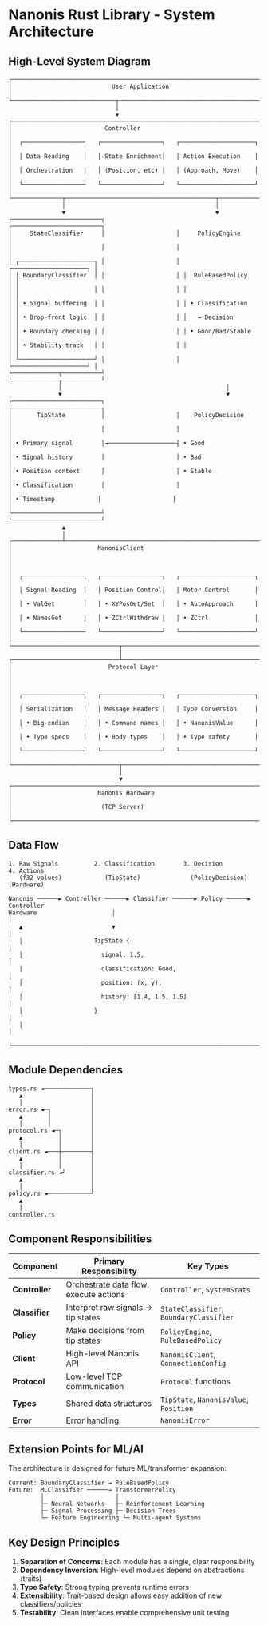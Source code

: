 # Nanonis Rust Library - System Architecture

## High-Level System Diagram

```
┌─────────────────────────────────────────────────────────────────────────┐
│                            User Application                             │
└─────────────────────────────┬───────────────────────────────────────────┘
                              │
                              ▼
┌─────────────────────────────────────────────────────────────────────────┐
│                          Controller                                     │
│  ┌─────────────────┐   ┌─────────────────┐   ┌─────────────────────┐   │
│  │ Data Reading    │   │ State Enrichment│   │ Action Execution    │   │
│  │ Orchestration   │   │ (Position, etc) │   │ (Approach, Move)    │   │
│  └─────────────────┘   └─────────────────┘   └─────────────────────┘   │
└──────────────┬──────────────────────────────────────────┬───────────────┘
               │                                          │
               ▼                                          ▼
┌─────────────────────────┐                    ┌─────────────────────────┐
│     StateClassifier     │                    │     PolicyEngine        │
│                         │                    │                         │
│ ┌─────────────────────┐ │                    │ ┌─────────────────────┐ │
│ │ BoundaryClassifier  │ │                    │ │  RuleBasedPolicy    │ │
│ │                     │ │                    │ │                     │ │
│ │ • Signal buffering  │ │                    │ │ • Classification    │ │
│ │ • Drop-front logic  │ │                    │ │   → Decision        │ │
│ │ • Boundary checking │ │                    │ │ • Good/Bad/Stable   │ │
│ │ • Stability track   │ │                    │ │                     │ │
│ └─────────────────────┘ │                    │ └─────────────────────┘ │
└─────────────┬───────────┘                    └─────────────┬───────────┘
              │                                              │
              ▼                                              ▼
┌─────────────────────────┐                    ┌─────────────────────────┐
│       TipState          │                    │    PolicyDecision       │
│                         │                    │                         │
│ • Primary signal        │◄───────────────────┤ • Good                  │
│ • Signal history        │                    │ • Bad                   │
│ • Position context      │                    │ • Stable                │
│ • Classification        │                    │                         │
│ • Timestamp            │                    │                         │
└─────────────────────────┘                    └─────────────────────────┘
               ▲
               │
┌──────────────┴───────────────────────────────────────────────────────────┐
│                        NanonisClient                                     │
│                                                                          │
│  ┌─────────────────┐   ┌─────────────────┐   ┌─────────────────────┐   │
│  │ Signal Reading  │   │ Position Control│   │ Motor Control       │   │
│  │ • ValGet        │   │ • XYPosGet/Set  │   │ • AutoApproach      │   │
│  │ • NamesGet      │   │ • ZCtrlWithdraw │   │ • ZCtrl             │   │
│  └─────────────────┘   └─────────────────┘   └─────────────────────┘   │
└──────────────────────────────┬───────────────────────────────────────────┘
                               │
┌──────────────────────────────┴───────────────────────────────────────────┐
│                           Protocol Layer                                 │
│                                                                          │
│  ┌─────────────────┐   ┌─────────────────┐   ┌─────────────────────┐   │
│  │ Serialization   │   │ Message Headers │   │ Type Conversion     │   │
│  │ • Big-endian    │   │ • Command names │   │ • NanonisValue      │   │
│  │ • Type specs    │   │ • Body types    │   │ • Type safety       │   │
│  └─────────────────┘   └─────────────────┘   └─────────────────────┘   │
└──────────────────────────────┬───────────────────────────────────────────┘
                               │
                               ▼
┌─────────────────────────────────────────────────────────────────────────┐
│                        Nanonis Hardware                                 │
│                         (TCP Server)                                    │
└─────────────────────────────────────────────────────────────────────────┘
```

## Data Flow

```
1. Raw Signals          2. Classification        3. Decision           4. Actions
   (f32 values)            (TipState)              (PolicyDecision)      (Hardware)
                                                                        
Nanonis ──────► Controller ──────► Classifier ──────► Policy ──────► Controller
Hardware                     │                                           │
   ▲                         ▼                                           │
   │                    TipState {                                       │
   │                      signal: 1.5,                                  │
   │                      classification: Good,                          │
   │                      position: (x, y),                             │
   │                      history: [1.4, 1.5, 1.5]                     │
   │                    }                                                │
   │                                                                     │
   └─────────────────────────────────────────────────────────────────────┘
```

## Module Dependencies

```
types.rs ◄─────────────┐
   ▲                   │
   │                   │
error.rs ◄─┐           │
   ▲       │           │
   │       │           │
protocol.rs ◄─┐        │
   ▲          │        │
   │          │        │
client.rs ◄───┼────────┤
   ▲          │        │
   │          │        │
classifier.rs ◄┘       │
   ▲                   │
   │                   │
policy.rs ◄────────────┘
   ▲
   │
controller.rs
```

## Component Responsibilities

| Component | Primary Responsibility | Key Types |
|-----------|----------------------|-----------|
| **Controller** | Orchestrate data flow, execute actions | `Controller`, `SystemStats` |
| **Classifier** | Interpret raw signals → tip states | `StateClassifier`, `BoundaryClassifier` |
| **Policy** | Make decisions from tip states | `PolicyEngine`, `RuleBasedPolicy` |
| **Client** | High-level Nanonis API | `NanonisClient`, `ConnectionConfig` |
| **Protocol** | Low-level TCP communication | `Protocol` functions |
| **Types** | Shared data structures | `TipState`, `NanonisValue`, `Position` |
| **Error** | Error handling | `NanonisError` |

## Extension Points for ML/AI

The architecture is designed for future ML/transformer expansion:

```
Current: BoundaryClassifier → RuleBasedPolicy
Future:  MLClassifier ──────→ TransformerPolicy
         │                    │
         ├─ Neural Networks   ├─ Reinforcement Learning  
         ├─ Signal Processing ├─ Decision Trees
         └─ Feature Engineering └─ Multi-agent Systems
```

## Key Design Principles

1. **Separation of Concerns**: Each module has a single, clear responsibility
2. **Dependency Inversion**: High-level modules depend on abstractions (traits)
3. **Type Safety**: Strong typing prevents runtime errors
4. **Extensibility**: Trait-based design allows easy addition of new classifiers/policies
5. **Testability**: Clean interfaces enable comprehensive unit testing